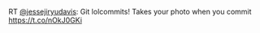 RT <a href="http://twitter.com/jessejiryudavis">@jessejiryudavis</a>: Git lolcommits! Takes your photo when you commit <a href="https://t.co/nOkJ0GKi">https://t.co/nOkJ0GKi</a>